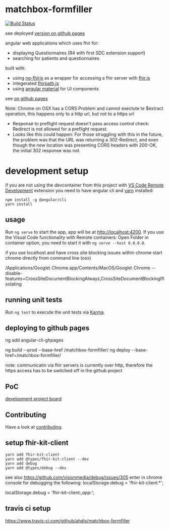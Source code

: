 # matchbox-formfiller

[![Build Status](https://travis-ci.com/ahdis/matchbox-formfiller.svg?branch=master)](https://travis-ci.com/ahdis/matchbox-formfiller)

see deployed [version on github pages](https://ahdis.github.io/matchbox-formfiller/#/)

angular web applications which uses fhir for:

- displaying Questionnaires (R4 with first SDC extension support)
- searching for patients and questionnaires

built with:

- using [ng-fhirjs](https://github.com/ahdis/ng-fhirjs) as a wrapper for accessing a fhir server with [fhir.js](https://github.com/FHIR/fhir.js)
- integerated [fhirpath.js](https://github.com/lhncbc/fhirpath.js/)
- using [angular material](https://material.angular.io/) for UI components

see [on github pages](https://ahdis.github.io/matchbox-formfiller)

Note:
Chrome on OSX has a CORS Problem and cannot exectute te $extract operation, this happens only to a http url, but not to a https url

- Response to preflight request doesn't pass access control check: Redirect is not allowed for a preflight request.
- Looks like this could happen: For those struggling with this in the future, the problem was that the URL was returning a 302-Redirect, and even though the new location was presenting CORS headers with 200-OK, the initial 302 response was not.

# development setup

if you are not using the devcontainer from this project with [VS Code Remote Development](https://code.visualstudio.com/docs/remote/containers) extension you need to have angular cli and [yarn](https://yarnpkg.com/en/) installed:

```
npm install -g @angular/cli
yarn install
```

## usage

Run `ng serve` to start the app, app will be at [http://localhost:4200](http://localhost:4200/).
If you use the Visual Code functionality with Remote containers: Open Folder in container option, you need to start it with `ng serve --host 0.0.0.0`.

if you use localhost and have cross site blocking issues within chrome start chrome directly from command line (osx)

/Applications/Google\ Chrome.app/Contents/MacOS/Google\ Chrome --disable-features=CrossSiteDocumentBlockingAlways,CrossSiteDocumentBlockingIfIsolating

## running unit tests

Run `ng test` to execute the unit tests via [Karma](https://karma-runner.github.io).

## deploying to github pages

ng add angular-cli-ghpages

ng build --prod --base-href /matchbox-formfiller/
ng deploy --base-href=/matchbox-formfiller/

note: communicatin via fhir servers is currently over http, therefore the https access has to be switched off in the github project

## PoC

[development project board](https://github.com/ahdis/matchbox-formfiller/projects/1)

## Contributing

Have a look at [contributing](CONTRIBUTING.md).

## setup fhir-kit-client

```
yarn add fhir-kit-client
yarn add @types/fhir-kit-client --dev
yarn add debug
yarn add @types/debug --dev

```

see also https://github.com/visionmedia/debug/issues/305
enter in chrome console for debugging the following:
localStorage.debug = 'fhir-kit-client:\*';

localStorage.debug = 'fhir-kit-client:_,app:_';

## travis ci setup

https://www.travis-ci.com/github/ahdis/matchbox-formfiller

